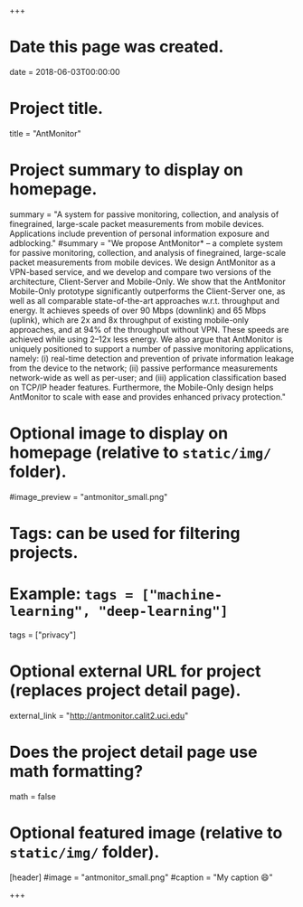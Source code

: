 +++
# Date this page was created.
date = 2018-06-03T00:00:00

# Project title.
title = "AntMonitor"

# Project summary to display on homepage.
summary = "A system for passive monitoring, collection, and analysis of finegrained, large-scale packet measurements from mobile devices. Applications include prevention of personal information exposure and adblocking."
#summary = "We propose AntMonitor* – a complete system for passive monitoring, collection, and analysis of finegrained, large-scale packet measurements from mobile devices. We design AntMonitor as a VPN-based service, and we develop and compare two versions of the architecture, Client-Server and Mobile-Only. We show that the AntMonitor Mobile-Only prototype significantly outperforms the Client-Server one, as well as all comparable state-of-the-art approaches w.r.t. throughput and energy. It achieves speeds of over 90 Mbps (downlink) and 65 Mbps (uplink), which are 2x and 8x throughput of existing mobile-only approaches, and at 94% of the throughput without VPN. These speeds are achieved while using 2–12x less energy. We also argue that AntMonitor is uniquely positioned to support a number of passive monitoring applications, namely: (i) real-time detection and prevention of private information leakage from the device to the network; (ii) passive performance measurements network-wide as well as per-user; and (iii) application classification based on TCP/IP header features. Furthermore, the Mobile-Only design helps AntMonitor to scale with ease and provides enhanced privacy protection."


# Optional image to display on homepage (relative to `static/img/` folder).
#image_preview = "antmonitor_small.png"

# Tags: can be used for filtering projects.
# Example: `tags = ["machine-learning", "deep-learning"]`
tags = ["privacy"]

# Optional external URL for project (replaces project detail page).
external_link = "http://antmonitor.calit2.uci.edu"

# Does the project detail page use math formatting?
math = false

# Optional featured image (relative to `static/img/` folder).
[header]
#image = "antmonitor_small.png"
#caption = "My caption :smile:"

+++